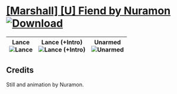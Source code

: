 # [\[Marshall\] \[U\] Fiend by Nuramon](https://github.com/Klokinator/FE-Repo/tree/main/Battle%20Animations/Infantry%20-%20Knights,%20Generals,%20Armors/%5BMarshall%5D%20%5BU%5D%20Fiend%20by%20Nuramon) [![Download](https://img.shields.io/badge/Download--red?style=social&logo=github)](https://minhaskamal.github.io/DownGit/#/home?url=https://github.com/Klokinator/FE-Repo/tree/main/Battle%20Animations/Infantry%20-%20Knights,%20Generals,%20Armors/%5BMarshall%5D%20%5BU%5D%20Fiend%20by%20Nuramon)

| <b>Lance</b><br/><img alt="Lance" src="https://raw.githubusercontent.com/Klokinator/FE-Repo/main/Battle%20Animations/Infantry%20-%20Knights,%20Generals,%20Armors/%5BMarshall%5D%20%5BU%5D%20Fiend%20by%20Nuramon/2.%20Lance/Lance.gif"/> | <b>Lance (+Intro)</b><br/><img alt="Lance (+Intro)" src="https://raw.githubusercontent.com/Klokinator/FE-Repo/main/Battle%20Animations/Infantry%20-%20Knights,%20Generals,%20Armors/%5BMarshall%5D%20%5BU%5D%20Fiend%20by%20Nuramon/2.%20Lance%20(+Intro)/Lance.gif"/> | <b>Unarmed</b><br/><img alt="Unarmed" src="https://raw.githubusercontent.com/Klokinator/FE-Repo/main/Battle%20Animations/Infantry%20-%20Knights,%20Generals,%20Armors/%5BMarshall%5D%20%5BU%5D%20Fiend%20by%20Nuramon/8.%20Unarmed/Unarmed.gif"/> |
| :---: | :---: | :---: |

## Credits

Still and animation by Nuramon.

